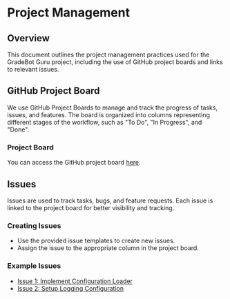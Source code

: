 # Project Management

## Overview
This document outlines the project management practices used for the GradeBot Guru project, including the use of GitHub project boards and links to relevant issues.

## GitHub Project Board
We use GitHub Project Boards to manage and track the progress of tasks, issues, and features. The board is organized into columns representing different stages of the workflow, such as "To Do", "In Progress", and "Done".

### Project Board
You can access the GitHub project board [here](https://github.com/your-repo/your-project/projects).

## Issues
Issues are used to track tasks, bugs, and feature requests. Each issue is linked to the project board for better visibility and tracking.

### Creating Issues
- Use the provided issue templates to create new issues.
- Assign the issue to the appropriate column in the project board.

### Example Issues
- [Issue 1: Implement Configuration Loader](https://github.com/your-repo/your-project/issues/1)
- [Issue 2: Setup Logging Configuration](https://github.com/your-repo/your-project/issues/2)
